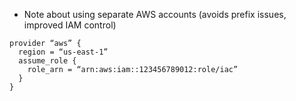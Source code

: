 - Note about using separate AWS accounts (avoids prefix issues, improved IAM control)

```
provider “aws” {
  region = “us-east-1”
  assume_role {
    role_arn = “arn:aws:iam::123456789012:role/iac”
  }
}
```
